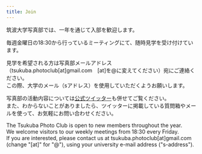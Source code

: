 ```yaml
---
title: Join
---
```

筑波大学写真部では、一年を通じて入部を歓迎します。

毎週金曜日の18:30から行っているミーティングにて、随時見学を受け付けています。

見学を希望される方は写真部メールアドレス（tsukuba.photoclub[at]gmail.com　[at]を@に変えてください）宛にご連絡ください。\
この際、大学のメール（sアドレス）を使用していただくようお願いします。

写真部の活動内容については[公式ツイッター](https://twitter.com/tsukuba_photo)も併せてご覧ください。\
また、わからないことがありましたら、ツイッターに掲載している質問箱やメールを使って、お気軽にお問い合わせください。

The Tsukuba Photo Club is open to new members throughout the year.\
We welcome visitors to our weekly meetings from 18:30 every Friday.\
If you are interested, please contact us at tsukuba.photoclub[at]gmail.com (change "[at]" for "@"), using your university e-mail address ("s-address").
